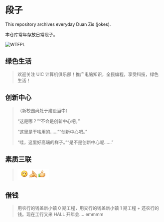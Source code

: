 # 段子

This repository archives everyday Duan Zis (jokes).

本仓库常年存放日常段子。

![WTFPL](http://www.wtfpl.net/wp-content/uploads/2012/12/wtfpl-badge-1.png)

## 绿色生活

> 欢迎关注 UIC 计算机俱乐部！推广电脑知识，全民编程，享受科技，绿色生活！

## 创新中心

> （新校园尚处于建设当中）
>
> “这是哪？”“不会是创新中心吧。”
>
> “这里是干啥用的……”“创新中心吧。”
>
> “哇，这里好高端的样子。”“是不是创新中心呢……”

## 素质三联

> ![素质三联](diathesisdiathesisdiathesis.png)

## 借钱
> 用农行的钱盖新小镇 0 期工程，用交行的钱盖新小镇 1 期工程 + 还农行的钱。现在工行又来 HALL 开年会.... emmmm 
